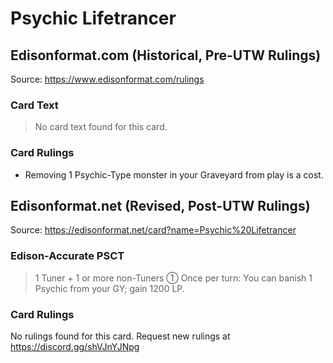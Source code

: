 # Psychic Lifetrancer

## Edisonformat.com (Historical, Pre-UTW Rulings)

Source: https://www.edisonformat.com/rulings

### Card Text

> No card text found for this card.

### Card Rulings

*   Removing 1 Psychic-Type monster in your Graveyard from play is a cost.

## Edisonformat.net (Revised, Post-UTW Rulings)

Source: https://edisonformat.net/card?name=Psychic%20Lifetrancer

### Edison-Accurate PSCT

> 1 Tuner + 1 or more non-Tuners
> ① Once per turn: You can banish 1 Psychic from your GY; gain 1200 LP.

### Card Rulings

No rulings found for this card. Request new rulings at https://discord.gg/shVJnYJNpg
            